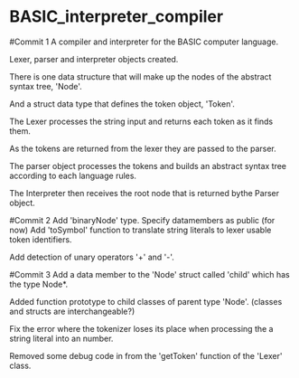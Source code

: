 # BASIC_interpreter_compiler
#Commit 1
A compiler and interpreter for the BASIC computer language.

Lexer, parser and interpreter objects created.

There is one data structure that will make up the nodes of the abstract syntax tree, 'Node'.

And a struct data type that defines the token object, 'Token'.

The Lexer processes the string input and returns each token as it finds them.  

As the tokens are returned from the lexer they are passed to the parser. 

The parser object processes the tokens and builds an abstract syntax tree according to each language rules.

The Interpreter then receives the root node that is returned bythe Parser object.

#Commit 2
Add 'binaryNode' type.
Specify datamembers as public (for now)
Add 'toSymbol' function to translate string literals to lexer usable token identifiers.

Add detection of unary operators '+' and '-'.

#Commit 3
Add a data member to the 'Node' struct called 'child' which has the type Node*.

Added function prototype to child classes of parent type 'Node'. (classes and structs are interchangeable?)

Fix the error where the tokenizer loses its place when processing the a string literal into an number.

Removed some debug code in from the 'getToken' function of the 'Lexer' class.





